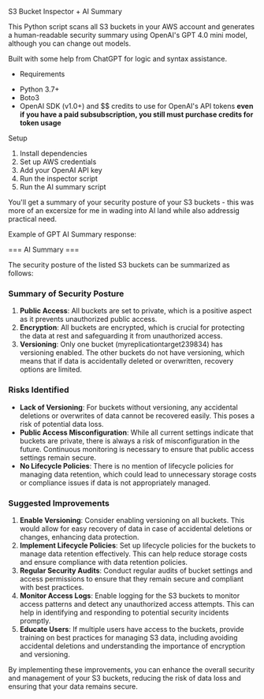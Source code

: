 S3 Bucket Inspector + AI Summary

This Python script scans all S3 buckets in your AWS account and generates a human-readable security summary using OpenAI's GPT 4.0 mini model, although you can change out models. 

Built with some help from ChatGPT for logic and syntax assistance.

+ Requirements

- Python 3.7+
- Boto3
- OpenAI SDK (v1.0+) and $$ credits to use for OpenAI's API tokens 
**even if you have a paid subsubscription, you still must purchase credits for token usage**

Setup
1. Install dependencies
2. Set up AWS credentials
3. Add your OpenAI API key
4. Run the inspector script
5. Run the AI summary script
 
 You'll get a summary of your security posture of your S3 buckets - this was more of an excersize for me in wading into AI land while also addressig practical need.
 
Example of GPT AI Summary response:

=== AI Summary ===

The security posture of the listed S3 buckets can be summarized as follows:

### Summary of Security Posture
1. **Public Access**: All buckets are set to private, which is a positive aspect as it prevents unauthorized public access.
2. **Encryption**: All buckets are encrypted, which is crucial for protecting the data at rest and safeguarding it from unauthorized access.
3. **Versioning**: Only one bucket (myreplicationtarget239834) has versioning enabled. The other buckets do not have versioning, which means that if data is accidentally deleted or overwritten, recovery options are limited.

### Risks Identified
- **Lack of Versioning**: For buckets without versioning, any accidental deletions or overwrites of data cannot be recovered easily. This poses a risk of potential data loss.
- **Public Access Misconfiguration**: While all current settings indicate that buckets are private, there is always a risk of misconfiguration in the future. Continuous monitoring is necessary to ensure that public access settings remain secure.
- **No Lifecycle Policies**: There is no mention of lifecycle policies for managing data retention, which could lead to unnecessary storage costs or compliance issues if data is not appropriately managed.

### Suggested Improvements
1. **Enable Versioning**: Consider enabling versioning on all buckets. This would allow for easy recovery of data in case of accidental deletions or changes, enhancing data protection.
2. **Implement Lifecycle Policies**: Set up lifecycle policies for the buckets to manage data retention effectively. This can help reduce storage costs and ensure compliance with data retention policies.
3. **Regular Security Audits**: Conduct regular audits of bucket settings and access permissions to ensure that they remain secure and compliant with best practices.
4. **Monitor Access Logs**: Enable logging for the S3 buckets to monitor access patterns and detect any unauthorized access attempts. This can help in identifying and responding to potential security incidents promptly.
5. **Educate Users**: If multiple users have access to the buckets, provide training on best practices for managing S3 data, including avoiding accidental deletions and understanding the importance of encryption and versioning.

By implementing these improvements, you can enhance the overall security and management of your S3 buckets, reducing the risk of data loss and ensuring that your data remains secure.

